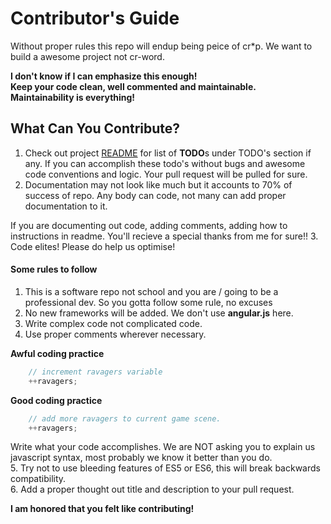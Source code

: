 # Contributor's Guide

Without proper rules this repo will endup being peice of cr*p. We want to build a awesome project not cr-word.

**I don't know if I can emphasize this enough!**
<br>
**Keep your code clean, well commented and maintainable.**
<br>
**Maintainability is everything!**


## What Can You Contribute? 
1. Check out project [README](https://github.com/primeninja/yelp-camp-advanced/blob/master/readme.md) for list of **TODO**s under TODO's section if any. If you can accomplish these todo's without bugs and awesome code conventions and logic. Your pull request will be pulled for sure.
2. Documentation may not look like much but it accounts to 70% of success of repo. Any body can code, not many can add proper documentation to it. 

If you are documenting out code, adding comments, adding how to instructions in readme. You'll recieve a special thanks from me for sure!!
3. Code elites! Please do help us optimise! 




#### Some rules to follow
1. This is a software repo not school and you are / going to be a professional dev. So you gotta follow some rule, no excuses    
2. No new frameworks will be added. We don't use **angular.js** here. 
3. Write complex code not complicated code.
4. Use proper comments wherever necessary.
  
**Awful coding practice**
``` javascript
    // increment ravagers variable
    ++ravagers;
```

**Good coding practice**
``` javascript
    // add more ravagers to current game scene.
    ++ravagers;
```
Write what your code accomplishes. We are NOT asking you to explain us javascript syntax, most probably we know it better than you do.
<br>
5. Try not to use bleeding features of ES5 or ES6, this will break backwards compatibility.
<br>
6. Add a proper thought out title and description to your pull request. 

**I am honored that you felt like contributing!**



